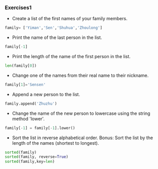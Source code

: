 ### Exercises1

* Create a list of the first names of your family members.
```python
family= ['Yiman','Sen','Shuhua','Zhoulong']
```
* Print the name of the last person in the list.
```python
family[-1]
```
* Print the length of the name of the first person in the list.
```python
len(family[0])
```
* Change one of the names from their real name to their nickname.
```python
family[1]='Sensen'
```
* Append a new person to the list.
```python
family.append('Zhuzhu')
```
* Change the name of the new person to lowercase using the string method 'lower'.
```python
family[-1] = family[-1].lower()
```
* Sort the list in reverse alphabetical order.
Bonus: Sort the list by the length of the names (shortest to longest).
```python
sorted(family)
sorted(family, reverse=True)
sorted(family,key=len)
```

